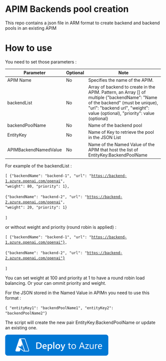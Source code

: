 # APIM Backends pool creation

This repo contains a json file in ARM format to create backend and backend pools in an existing APIM

# How to use

You need to set those parameters :

| Parameter | Optional | Note |
| --- | --- | ------------- |
|APIM Name|No|Specifies the name of the APIM.|
|backendList|No|Array of backend to create in the APIM. Pattern, an Array [] of multiple {"backendName": "Name of the backend" (must be unique), "url": "backend url", "weight": value (optional), "priority": value (optional}| 
|backendPoolName|No|Name of the backend pool|
|EntityKey|No|Name of Key to retrieve the pool in the JSON List|
|APIMBackendNamedValue|No|Name of the Named Value of the APIM that host the list of EntityKey:BackendPoolName|

For example of the backendList :

<code>[
    {"backendName": "backend-1", "url": "https://backend-1.azure.openai.com/openai", "weight": 80, "priority": 1},  
    {"backendName": "backend-2", "url": "https://backend-2.azure.openai.com/openai", "weight": 20, "priority": 1}   
]</code>

or without weight and priority (round robin is applied) :  

<code>[
    {"backendName": "backend-1", "url": "https://backend-1.azure.openai.com/openai"},  
    {"backendName": "backend-2", "url": "https://backend-2.azure.openai.com/openai"}   
]</code>

You can set weight at 100 and priority at 1 to have a round robin load balancing. Or your can ommit priority and weight.

For the JSON stored in the Named Value in APIMn you need to use this format :

<code>{ "entityKey1": "backendPoolName1", "entityKey2": "backendPoolName2"}
</code>

The script will create the new pair EntityKey:BackendPoolName or update an existing one.

[![Deploy To Azure](https://raw.githubusercontent.com/deuch/apim-backends/master/deploytoazure.svg?sanitize=true)](https://portal.azure.com/#create/Microsoft.Template/uri/https%3A%2F%2Fraw.githubusercontent.com%2Fdeuch%2Fapim-backends%2Frefs%2Fheads%2Fmain%2Fdeploy.json)
